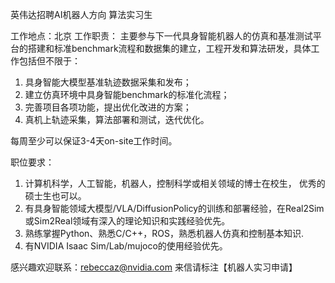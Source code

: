 英伟达招聘AI机器人方向 算法实习生
 
工作地点：北京
工作职责：
主要参与下一代具身智能机器人的仿真和基准测试平台的搭建和标准benchmark流程和数据集的建立，工程开发和算法研发，具体工作包括但不限于：
1. 具身智能大模型基准轨迹数据采集和发布；
2. 建立仿真环境中具身智能benchmark的标准化流程；
3. 完善项目各项功能，提出优化改进的方案；
4. 真机上轨迹采集，算法部署和测试，迭代优化。
 
每周至少可以保证3-4天on-site工作时间。
 
职位要求：
1. 计算机科学，人工智能，机器人，控制科学或相关领域的博士在校生， 优秀的硕士生也可以。
2. 有具身智能领域大模型/VLA/DiffusionPolicy的训练和部署经验，在Real2Sim或Sim2Real领域有深入的理论知识和实践经验优先。
3. 熟练掌握Python、熟悉C/C++，ROS，熟悉机器人仿真和控制基本知识.
4. 有NVIDIA Isaac Sim/Lab/mujoco的使用经验优先。
 
感兴趣欢迎联系：rebeccaz@nvidia.com 来信请标注【机器人实习申请】
